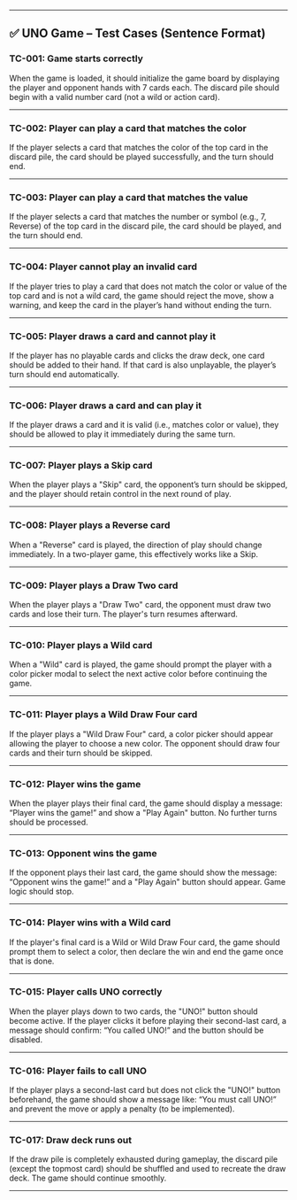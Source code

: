 
---

## ✅ UNO Game – Test Cases (Sentence Format)

### TC-001: Game starts correctly

When the game is loaded, it should initialize the game board by displaying the player and opponent hands with 7 cards each. The discard pile should begin with a valid number card (not a wild or action card).

---

### TC-002: Player can play a card that matches the color

If the player selects a card that matches the color of the top card in the discard pile, the card should be played successfully, and the turn should end.

---

### TC-003: Player can play a card that matches the value

If the player selects a card that matches the number or symbol (e.g., 7, Reverse) of the top card in the discard pile, the card should be played, and the turn should end.

---

### TC-004: Player cannot play an invalid card

If the player tries to play a card that does not match the color or value of the top card and is not a wild card, the game should reject the move, show a warning, and keep the card in the player’s hand without ending the turn.

---

### TC-005: Player draws a card and cannot play it

If the player has no playable cards and clicks the draw deck, one card should be added to their hand. If that card is also unplayable, the player’s turn should end automatically.

---

### TC-006: Player draws a card and can play it

If the player draws a card and it is valid (i.e., matches color or value), they should be allowed to play it immediately during the same turn.

---

### TC-007: Player plays a Skip card

When the player plays a "Skip" card, the opponent’s turn should be skipped, and the player should retain control in the next round of play.

---

### TC-008: Player plays a Reverse card

When a "Reverse" card is played, the direction of play should change immediately. In a two-player game, this effectively works like a Skip.

---

### TC-009: Player plays a Draw Two card

When the player plays a "Draw Two" card, the opponent must draw two cards and lose their turn. The player's turn resumes afterward.

---

### TC-010: Player plays a Wild card

When a "Wild" card is played, the game should prompt the player with a color picker modal to select the next active color before continuing the game.

---

### TC-011: Player plays a Wild Draw Four card

If the player plays a "Wild Draw Four" card, a color picker should appear allowing the player to choose a new color. The opponent should draw four cards and their turn should be skipped.

---

### TC-012: Player wins the game

When the player plays their final card, the game should display a message: “Player wins the game!” and show a "Play Again" button. No further turns should be processed.

---

### TC-013: Opponent wins the game

If the opponent plays their last card, the game should show the message: “Opponent wins the game!” and a "Play Again" button should appear. Game logic should stop.

---

### TC-014: Player wins with a Wild card

If the player's final card is a Wild or Wild Draw Four card, the game should prompt them to select a color, then declare the win and end the game once that is done.

---

### TC-015: Player calls UNO correctly

When the player plays down to two cards, the "UNO!" button should become active. If the player clicks it before playing their second-last card, a message should confirm: “You called UNO!” and the button should be disabled.

---

### TC-016: Player fails to call UNO

If the player plays a second-last card but does not click the "UNO!" button beforehand, the game should show a message like: “You must call UNO!” and prevent the move or apply a penalty (to be implemented).

---

### TC-017: Draw deck runs out

If the draw pile is completely exhausted during gameplay, the discard pile (except the topmost card) should be shuffled and used to recreate the draw deck. The game should continue smoothly.

---